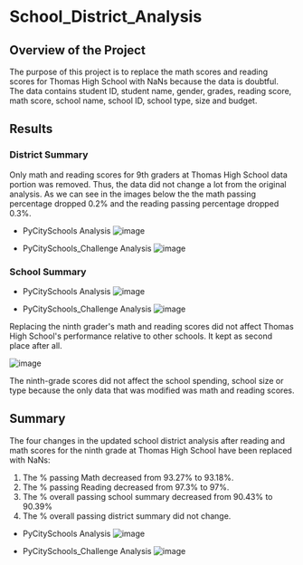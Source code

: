 # School_District_Analysis

## Overview of the Project

The purpose of this project is to replace the math scores and reading scores for Thomas High School with NaNs because the data is doubtful. The data contains student ID, student name, gender, grades, reading score, math score, school name, school ID, school type, size and budget.

## Results

### District Summary

Only math and reading scores for 9th graders at Thomas High School data portion was removed. Thus, the data did not change a lot from the original analysis. As we can see in the images below the the math passing percentage dropped 0.2% and the reading passing percentage dropped 0.3%.

* PyCitySchools Analysis
![image](https://user-images.githubusercontent.com/95327338/150498783-377cb7a3-033f-4b84-b970-d5cfe499c60b.png)

* PyCitySchools_Challenge Analysis
![image](https://user-images.githubusercontent.com/95327338/150500386-51efacc5-82ba-4ecf-b405-4892552fe2e0.png)

### School Summary


* PyCitySchools Analysis
![image](https://user-images.githubusercontent.com/95327338/150618246-35bedf19-3a38-4373-92b1-3d0fc046f9de.png)

* PyCitySchools_Challenge Analysis
![image](https://user-images.githubusercontent.com/95327338/150618205-9ece34c2-89fe-4f46-939e-482f01569438.png)

Replacing the ninth grader's math and reading scores did not affect Thomas High School's performance relative to other schools. It kept as second place after all. 

![image](https://user-images.githubusercontent.com/95327338/150618933-09d14c3f-7f27-4d7e-9bc0-2d6da3281c2d.png)

The ninth-grade scores did not affect the school spending, school size or type because the only data that was modified was math and reading scores.

## Summary

The four changes in the updated school district analysis after reading and math scores for the ninth grade at Thomas High School have been replaced with NaNs:

  1. The % passing Math decreased from 93.27% to 93.18%.
  2. The % passing Reading decreased from 97.3% to 97%.
  3. The % overall passing school summary decreased from 90.43% to 90.39%
  4. The % overall passing district summary did not change. 

* PyCitySchools Analysis
![image](https://user-images.githubusercontent.com/95327338/150620910-f346e5cc-4e4a-4ffe-9cd6-35ba0b58f361.png)

* PyCitySchools_Challenge Analysis
![image](https://user-images.githubusercontent.com/95327338/150620991-3801ac8e-8a2c-4525-a96f-5d2704191b87.png)



